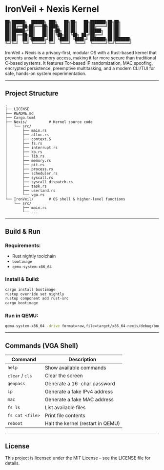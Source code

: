 # IronVeil + Nexis Kernel

```
██╗██████╗  ██████╗ ███╗   ██╗██╗   ██╗███████╗██╗██╗     
██║██╔══██╗██╔═══██╗████╗  ██║██║   ██║██╔════╝██║██║     
██║██████╔╝██║   ██║██╔██╗ ██║██║   ██║█████╗  ██║██║     
██║██╔══██╗██║   ██║██║╚██╗██║╚██╗ ██╔╝██╔══╝  ██║██║     
██║██║  ██║╚██████╔╝██║ ╚████║ ╚████╔╝ ███████╗██║███████╗
╚═╝╚═╝  ╚═╝ ╚═════╝ ╚═╝  ╚═══╝  ╚═══╝  ╚══════╝╚═╝╚══════╝
```

IronVeil + Nexis is a privacy-first, modular OS with a Rust-based kernel that prevents unsafe memory access, making it far more secure than traditional C-based systems. It features Tor-based IP randomization, MAC spoofing, encrypted persistence, preemptive multitasking, and a modern CLI/TUI for safe, hands-on system experimentation.

---

## Project Structure
```
.
├── LICENSE
├── README.md
├── Cargo.toml
├── Nexis/          # Kernel source code
│   └── src/
│       ├── main.rs
│       ├── alloc.rs
│       ├── context.S
│       ├── fs.rs
│       ├── interrupt.rs
│       ├── kb.rs
│       ├── lib.rs
│       ├── memory.rs
│       ├── pit.rs
│       ├── process.rs
│       ├── scheduler.rs
│       ├── syscall.rs
│       ├── syscall_dispatch.rs
│       ├── task.rs
│       ├── userland.rs
│       └── vga.rs
└── IronVeil/       # OS shell & higher-level functions
    └── src/
        ├── main.rs
        └── ...
```

---

## Build & Run

### Requirements:
- Rust nightly toolchain
- `bootimage`
- `qemu-system-x86_64`

### Install & Build:
```bash
cargo install bootimage
rustup override set nightly
rustup component add rust-src
cargo bootimage
```

### Run in QEMU:
```bash
qemu-system-x86_64 -drive format=raw,file=target/x86_64-nexis/debug/bootimage-nexis.bin
```

---

## Commands (VGA Shell)
| Command         | Description                          |
|-----------------|--------------------------------------|
| `help`          | Show available commands              |
| `clear` / `cls` | Clear the screen                     |
| `genpass`       | Generate a 16-char password          |
| `ip`            | Generate a fake IPv4 address         |
| `mac`           | Generate a fake MAC address          |
| `fs ls`         | List available files                 |
| `fs cat <file>` | Print file contents                  |
| `reboot`        | Halt the kernel (restart in QEMU)    |

---

## License
This project is licensed under the MIT License – see the LICENSE file for details.